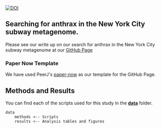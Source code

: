 [![DOI](https://zenodo.org/badge/doi/10.5281/zenodo.17158.svg)](http://dx.doi.org/10.5281/zenodo.17158)

## Searching for anthrax in the New York City subway metagenome.
Please see our write up on our search for anthrax in the New York City subway metagenome at our [GitHub Page](http://read-lab-confederation.github.io/nyc-subway-anthrax-study/)

### Paper Now Template
We have used PeerJ's [paper-now](https://github.com/PeerJ/paper-now/) as our template for the GitHub Page.

## Methods and Results
You can find each of the scripts used for this study in the **[data](/data)** folder.

    data
        methods <-- Scripts
        results <-- Analysis tables and figures

